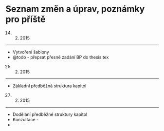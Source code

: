 Seznam změn a úprav, poznámky pro příště
========================================

14. 2. 2015
-----------
- Vytvoření šablony
- @todo - přepsat přesně zadání BP do thesis.tex

25. 2. 2015
-----------
- Základní předběžná struktura kapitol

27. 2. 2015
-----------
- Dodělání předběžné struktury kapitol
- Konzultace - 
- 
